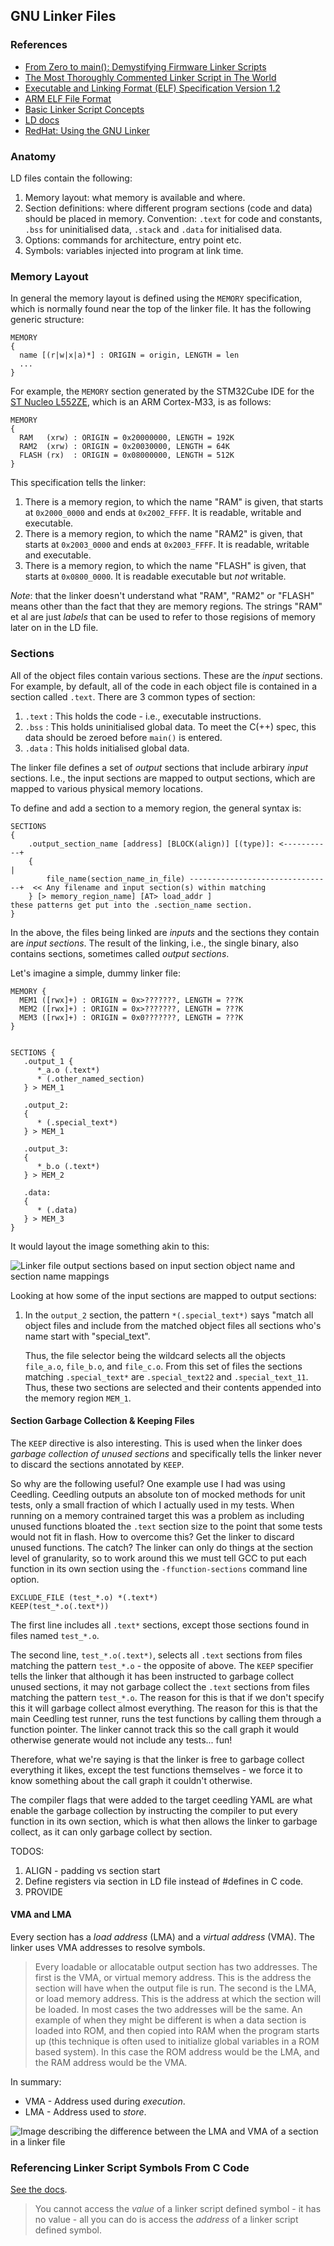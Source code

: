 ## GNU Linker Files


### References
* [From Zero to main(): Demystifying Firmware Linker Scripts](https://interrupt.memfault.com/blog/how-to-write-linker-scripts-for-firmware)
* [The Most Thoroughly Commented Linker Script in The World](https://github.com/wntrblm/Castor_and_Pollux/blob/main/firmware/scripts/samd21g18a.ld)
* [Executable and Linking Format (ELF) Specification Version 1.2](https://refspecs.linuxbase.org/elf/elf.pdf)
* [ARM ELF File Format](https://developer.arm.com/documentation/dui0101/a/)
* [Basic Linker Script Concepts](https://sourceware.org/binutils/docs/ld/Basic-Script-Concepts.html)
* [LD docs](https://sourceware.org/binutils/docs/ld/index.html)
* [RedHat: Using the GNU Linker](https://access.redhat.com/webassets/avalon/d/Red_Hat_Enterprise_Linux-4-Red_Hat_Enterprise_Linux_4_-_Archived_Documents-en-US/files/Red_Hat_Enterprise_Linux-4-Using_ld_the_GNU_Linker-en-US.pdf)

### Anatomy

LD files contain the following:

1. Memory layout: what memory is available and where. 
2. Section definitions: where different program sections (code and data) should be placed in memory.
   Convention: `.text` for code and constants, `.bss` for uninitialised data, `.stack` and `.data` for initialised data.
3. Options: commands for architecture, entry point etc.
4. Symbols: variables injected into program at link time.


### Memory Layout
In general the memory layout is defined using the `MEMORY` specification, which is normally found near the top of the linker file. It has the following generic structure:

```
MEMORY
{
  name [(r|w|x|a)*] : ORIGIN = origin, LENGTH = len
  ...
}
```

For example, the `MEMORY` section generated by the STM32Cube IDE for the [ST Nucleo L552ZE](https://www.st.com/resource/en/datasheet/stm32l552ze.pdf), which is an ARM Cortex-M33, is as follows:

```
MEMORY
{
  RAM   (xrw) : ORIGIN = 0x20000000, LENGTH = 192K
  RAM2  (xrw) : ORIGIN = 0x20030000, LENGTH = 64K
  FLASH (rx)  : ORIGIN = 0x08000000, LENGTH = 512K
}
```

This specification tells the linker:

1. There is a memory region, to which the name "RAM" is given, that starts at `0x2000_0000` and ends at `0x2002_FFFF`. It is readable, writable and executable.     
2. There is a memory region, to which the name "RAM2" is given, that starts at `0x2003_0000` and ends at `0x2003_FFFF`. It is readable, writable and executable. 
3. There is a memory region, to which the name "FLASH" is given, that starts at `0x0800_0000`. It is readable executable but *not* writable.
    
*Note*: that the linker doesn't understand what "RAM", "RAM2" or "FLASH" means other than the fact that they are memory regions. The strings "RAM" et al are just *labels* that can be used to refer to those regisions of memory later on in the LD file.

### Sections

All of the object files contain various sections. These are the *input* sections. For example, by default, all of the code in each object file is contained in a section called `.text`.
There are 3 common types of section:

1. `.text` : This holds the code - i.e., executable instructions.
2. `.bss` : This holds uninitialised global data. To meet the C(++) spec, this data should be zeroed before `main()` is entered.
3. `.data` : This holds initialised global data.


The linker file defines a set of *output* sections that include arbirary *input* sections. I.e., the input sections are mapped to output sections, which are mapped to various physical memory locations.

To define and add a section to a memory region, the general syntax is:

```
SECTIONS
{
    .output_section_name [address] [BLOCK(align)] [(type)]: <-----------+
    {                                                                   |
        file_name(section_name_in_file) --------------------------------+  << Any filename and input section(s) within matching
    } [> memory_region_name] [AT> load_addr ]                                 these patterns get put into the .section_name section.
}
```

In the above, the files being linked are *inputs* and the sections they contain are *input sections*. The result of the linking, i.e., the single binary, also contains sections, sometimes called *output sections*.

Let's imagine a simple, dummy linker file:

```
MEMORY {
  MEM1 ([rwx]+) : ORIGIN = 0x>???????, LENGTH = ???K
  MEM2 ([rwx]+) : ORIGIN = 0x>???????, LENGTH = ???K
  MEM3 ([rwx]+) : ORIGIN = 0x0???????, LENGTH = ???K
}


SECTIONS {
   .output_1 {
      *_a.o (.text*)
      * (.other_named_section)
   } > MEM_1

   .output_2:
   {
      * (.special_text*)
   } > MEM_1

   .output_3:
   {
      *_b.o (.text*)
   } > MEM_2

   .data:
   {
      * (.data)
   } > MEM_3
}
```

It would layout the image something akin to this:

![Linker file output sections based on input section object name and section name mappings](##IMG_DIR##/linker_file_input_ouput_sections.png)

Looking at how some of the input sections are mapped to output sections:

1. In the `output_2` section, the pattern `*(.special_text*)` says "match all object files and include from the matched object files all sections who's name start with "special_text". 

   Thus, the file selector being the wildcard selects all the objects `file_a.o`, `file_b.o`, and `file_c.o`. From this set of files
   the sections matching `.special_text*` are `.special_text22` and `.special_text_11`. Thus, these two sections are selected and their contents appended into the memory region `MEM_1`.



#### Section Garbage Collection & Keeping Files
The `KEEP` directive is also interesting. This is used when the linker does *garbage collection of unused sections* and specifically tells the linker never to discard the sections annotated by `KEEP`.

So why are the following useful? One example use I had was using Ceedling. Ceedling outputs an absolute ton of mocked methods for unit tests, only a small fraction of which I actually used in my tests. When running on a memory contrained target this was a problem as including unused functions bloated the `.text` section size to the point that some tests would not fit in flash. How to overcome this? Get the linker to discard unused functions. The catch? The linker can only do things at the section level of granularity, so to work around this we must tell GCC to put each function in its own section using the `-ffunction-sections` command line option.


```
EXCLUDE_FILE (test_*.o) *(.text*)
KEEP(test_*.o(.text*))
```

The first line includes all `.text*` sections, except those sections found in files named `test_*.o`.

The second line, `test_*.o(.text*)`, selects all `.text` sections from files matching the pattern `test_*.o` - the opposite of above. The `KEEP` specifier tells the linker that although it has been instructed to garbage collect unused sections, it may not garbage collect the `.text` sections from files matching the pattern `test_*.o`. The reason for this is that if we don't specify this it will garbage collect almost everything. The reason for this is that the main Ceedling test runner, runs the test functions by calling them through a function pointer. The linker cannot track this so the call graph it would otherwise generate would not include any tests... fun!

Therefore, what we're saying is that the linker is free to garbage collect everything it likes, except the test functions themselves - we force it to know something about the call graph it couldn't otherwise.

The compiler flags that were added to the target ceedling YAML are what enable the garbage collection by instructing the compiler to put every function in its own section, which is what then allows the linker to garbage collect, as it can only garbage collect by section.

TODOS:

1. ALIGN - padding vs section start
2. Define registers via section in LD file instead of #defines in C code.
3. PROVIDE


#### VMA and LMA

Every section has a *load address* (LMA) and a *virtual address* (VMA). The linker uses VMA addresses to resolve symbols.

> Every loadable or allocatable output section has two addresses. The first is the VMA, or virtual memory address. This is the address the section will have when the output file is run. The second is the LMA, or load memory address. This is the address at which the section will be loaded. In most cases the two addresses will be the same. An example of when they might be different is when a data section is loaded into ROM, and then copied into RAM when the program starts up (this technique is often used to initialize global variables in a ROM based system). In this case the ROM address would be the LMA, and the RAM address would be the VMA.

In summary:
* VMA - Address used during *execution*.
* LMA - Address used to *store*.

![Image describing the difference between the LMA and VMA of a section in a linker file](##IMG_DIR##/linker_file_vma_vs_lma.png)



### Referencing Linker Script Symbols From C Code
[See the docs](https://sourceware.org/binutils/docs/ld/Source-Code-Reference.html).

> You cannot access the *value* of a linker script defined symbol - it has no value - all you can do is access the *address* of a linker script defined symbol.

